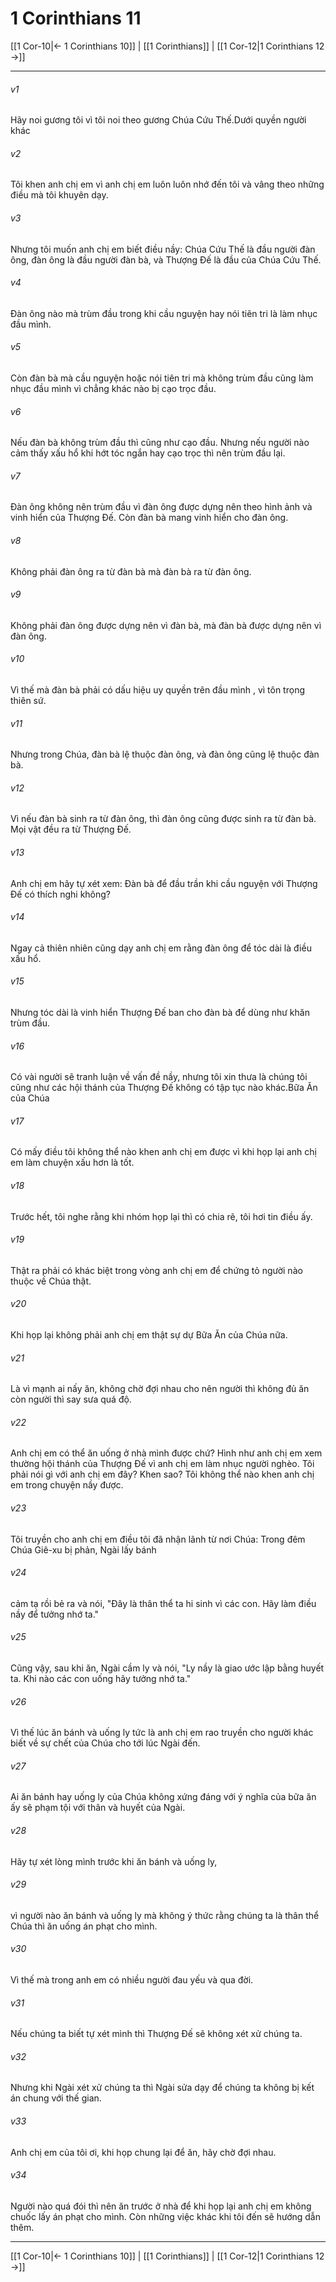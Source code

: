 # 1 Corinthians 11

[[1 Cor-10|← 1 Corinthians 10]] | [[1 Corinthians]] | [[1 Cor-12|1 Corinthians 12 →]]
***



###### v1 
Hãy noi gương tôi vì tôi noi theo gương Chúa Cứu Thế.Dưới quyền người khác 

###### v2 
Tôi khen anh chị em vì anh chị em luôn luôn nhớ đến tôi và vâng theo những điều mà tôi khuyên dạy. 

###### v3 
Nhưng tôi muốn anh chị em biết điều nầy: Chúa Cứu Thế là đầu người đàn ông, đàn ông là đầu người đàn bà, và Thượng Đế là đầu của Chúa Cứu Thế. 

###### v4 
Đàn ông nào mà trùm đầu trong khi cầu nguyện hay nói tiên tri là làm nhục đầu mình. 

###### v5 
Còn đàn bà mà cầu nguyện hoặc nói tiên tri mà không trùm đầu cũng làm nhục đầu mình vì chẳng khác nào bị cạo trọc đầu. 

###### v6 
Nếu đàn bà không trùm đầu thì cũng như cạo đầu. Nhưng nếu người nào cảm thấy xấu hổ khi hớt tóc ngắn hay cạo trọc thì nên trùm đầu lại. 

###### v7 
Đàn ông không nên trùm đầu vì đàn ông được dựng nên theo hình ảnh và vinh hiển của Thượng Đế. Còn đàn bà mang vinh hiển cho đàn ông. 

###### v8 
Không phải đàn ông ra từ đàn bà mà đàn bà ra từ đàn ông. 

###### v9 
Không phải đàn ông được dựng nên vì đàn bà, mà đàn bà được dựng nên vì đàn ông. 

###### v10 
Vì thế mà đàn bà phải có dấu hiệu uy quyền trên đầu mình , vì tôn trọng thiên sứ. 

###### v11 
Nhưng trong Chúa, đàn bà lệ thuộc đàn ông, và đàn ông cũng lệ thuộc đàn bà. 

###### v12 
Vì nếu đàn bà sinh ra từ đàn ông, thì đàn ông cũng được sinh ra từ đàn bà. Mọi vật đều ra từ Thượng Đế. 

###### v13 
Anh chị em hãy tự xét xem: Đàn bà để đầu trần khi cầu nguyện với Thượng Đế có thích nghi không? 

###### v14 
Ngay cả thiên nhiên cũng dạy anh chị em rằng đàn ông để tóc dài là điều xấu hổ. 

###### v15 
Nhưng tóc dài là vinh hiển Thượng Đế ban cho đàn bà để dùng như khăn trùm đầu. 

###### v16 
Có vài người sẽ tranh luận về vấn đề nầy, nhưng tôi xin thưa là chúng tôi cũng như các hội thánh của Thượng Đế không có tập tục nào khác.Bữa Ăn của Chúa 

###### v17 
Có mấy điều tôi không thể nào khen anh chị em được vì khi họp lại anh chị em làm chuyện xấu hơn là tốt. 

###### v18 
Trước hết, tôi nghe rằng khi nhóm họp lại thì có chia rẽ, tôi hơi tin điều ấy. 

###### v19 
Thật ra phải có khác biệt trong vòng anh chị em để chứng tỏ người nào thuộc về Chúa thật. 

###### v20 
Khi họp lại không phải anh chị em thật sự dự Bữa Ăn của Chúa nữa. 

###### v21 
Là vì mạnh ai nấy ăn, không chờ đợi nhau cho nên người thì không đủ ăn còn người thì say sưa quá độ. 

###### v22 
Anh chị em có thể ăn uống ở nhà mình được chứ? Hình như anh chị em xem thường hội thánh của Thượng Đế vì anh chị em làm nhục người nghèo. Tôi phải nói gì với anh chị em đây? Khen sao? Tôi không thể nào khen anh chị em trong chuyện nầy được. 

###### v23 
Tôi truyền cho anh chị em điều tôi đã nhận lãnh từ nơi Chúa: Trong đêm Chúa Giê-xu bị phản, Ngài lấy bánh 

###### v24 
cảm tạ rồi bẻ ra và nói, "Đây là thân thể ta hi sinh vì các con. Hãy làm điều nầy để tưởng nhớ ta." 

###### v25 
Cũng vậy, sau khi ăn, Ngài cầm ly và nói, "Ly nầy là giao ước lập bằng huyết ta. Khi nào các con uống hãy tưởng nhớ ta." 

###### v26 
Vì thế lúc ăn bánh và uống ly tức là anh chị em rao truyền cho người khác biết về sự chết của Chúa cho tới lúc Ngài đến. 

###### v27 
Ai ăn bánh hay uống ly của Chúa không xứng đáng với ý nghĩa của bữa ăn ấy sẽ phạm tội với thân và huyết của Ngài. 

###### v28 
Hãy tự xét lòng mình trước khi ăn bánh và uống ly, 

###### v29 
vì người nào ăn bánh và uống ly mà không ý thức rằng chúng ta là thân thể Chúa thì ăn uống án phạt cho mình. 

###### v30 
Vì thế mà trong anh em có nhiều người đau yếu và qua đời. 

###### v31 
Nếu chúng ta biết tự xét mình thì Thượng Đế sẽ không xét xử chúng ta. 

###### v32 
Nhưng khi Ngài xét xử chúng ta thì Ngài sửa dạy để chúng ta không bị kết án chung với thế gian. 

###### v33 
Anh chị em của tôi ơi, khi họp chung lại để ăn, hãy chờ đợi nhau. 

###### v34 
Người nào quá đói thì nên ăn trước ở nhà để khi họp lại anh chị em không chuốc lấy án phạt cho mình. Còn những việc khác khi tôi đến sẽ hướng dẫn thêm.

***
[[1 Cor-10|← 1 Corinthians 10]] | [[1 Corinthians]] | [[1 Cor-12|1 Corinthians 12 →]]
